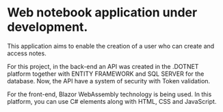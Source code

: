 # Web notebook application under development.

This application aims to enable the creation of a user who can create and access notes.

For this project, in the back-end an API was created in the .DOTNET platform together with ENTITY FRAMEWORK and SQL SERVER for the database.
Now, the API have a system of security with Token validation. 

For the front-end, Blazor WebAssembly technology is being used. In this platform, you can use C# elements along with HTML, CSS and JavaScript.

